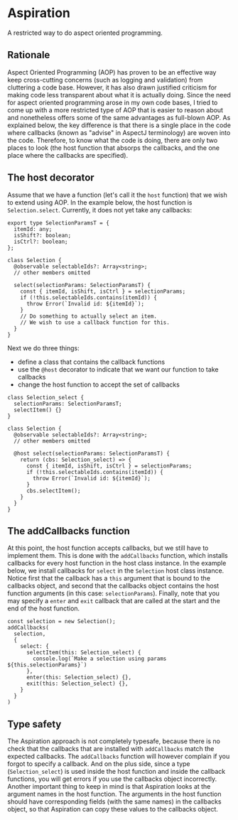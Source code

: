 # Aspiration

A restricted way to do aspect oriented programming.

## Rationale

Aspect Oriented Programming (AOP) has proven to be an effective way keep cross-cutting concerns
(such as logging and validation) from cluttering a code base. However, it has also drawn justified
criticism for making code less transparent about what it is actually doing. Since the need for aspect
oriented programming arose in my own code bases, I tried to come up with a more restricted type of
AOP that is easier to reason about and nonetheless offers some of the same advantages as full-blown AOP.
As explained below, the key difference is that there is a single place in the code where callbacks
(known as "advise" in AspectJ terminology) are woven into the code. Therefore, to know what the
code is doing, there are only two places to look (the host function that absorps the callbacks, and the one
place where the callbacks are specified).

## The host decorator

Assume that we have a function (let's call it the `host` function) that we wish to extend using AOP.
In the example below, the host function is `Selection.select`. Currently, it does not yet take any
callbacks:

```
export type SelectionParamsT = {
  itemId: any;
  isShift?: boolean;
  isCtrl?: boolean;
};

class Selection {
  @observable selectableIds?: Array<string>;
  // other members omitted

  select(selectionParams: SelectionParamsT) {
    const { itemId, isShift, isCtrl } = selectionParams;
    if (!this.selectableIds.contains(itemId)) {
      throw Error(`Invalid id: ${itemId}`);
    }
    // Do something to actually select an item.
    // We wish to use a callback function for this.
  }
}
```

Next we do three things:

- define a class that contains the callback functions
- use the `@host` decorator to indicate that we want our function to take callbacks
- change the host function to accept the set of callbacks

```
class Selection_select {
  selectionParams: SelectionParamsT;
  selectItem() {}
}

class Selection {
  @observable selectableIds?: Array<string>;
  // other members omitted

  @host select(selectionParams: SelectionParamsT) {
    return (cbs: Selection_select) => {
      const { itemId, isShift, isCtrl } = selectionParams;
      if (!this.selectableIds.contains(itemId)) {
        throw Error(`Invalid id: ${itemId}`);
      }
      cbs.selectItem();
    }
  }
}
```

## The addCallbacks function

At this point, the host function accepts callbacks, but we still have to implement them.
This is done with the `addCallbacks` function, which installs callbacks for every host function in the
host class instance.
In the example below, we install callbacks for `select` in the `Selection` host class instance.
Notice first that the callback has a `this` argument that is bound to the callbacks object, and second that the
callbacks object contains the host function arguments (in this case: `selectionParams`). Finally, note that
you may specify a `enter` and `exit` callback that are called at the start and the end of the host function.

```
const selection = new Selection();
addCallbacks(
  selection,
  {
    select: {
      selectItem(this: Selection_select) {
        console.log(`Make a selection using params ${this.selectionParams}`)
      },
      enter(this: Selection_select) {},
      exit(this: Selection_select) {},
    }
  }
)
```

## Type safety

The Aspiration approach is not completely typesafe, because there is no check that the callbacks that are
installed with `addCallbacks` match the expected callbacks. The `addCallbacks` function will however complain
if you forgot to specify a callback. And on the plus side, since a type (`Selection_select`) is used inside the
host function and inside the callback functions, you will get errors if you use the callbacks object incorrectly.
Another important thing to keep in mind is that Aspiration looks at the argument names in the host function. The arguments
in the host function should have corresponding fields (with the same names) in the callbacks object, so that Aspiration
can copy these values to the callbacks object.
